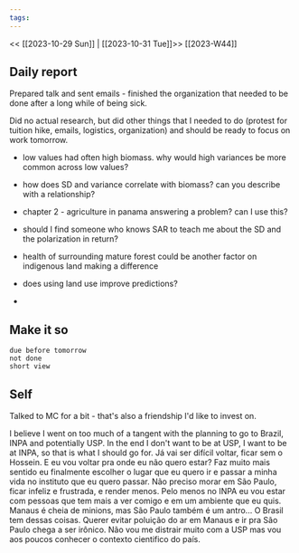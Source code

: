 ```yaml
---
tags:
---
```

<< [[2023-10-29 Sun]] | [[2023-10-31 Tue]]>>
[[2023-W44]]

## Daily report

Prepared talk and sent emails - finished the organization that needed to be done after a long while of being sick.

Did no actual research, but did other things that I needed to do (protest for tuition hike, emails, logistics, organization) and should be ready to focus on work tomorrow.

- low values had often high biomass. why would high variances be more common across low values?
- how does SD and variance correlate with biomass? can you describe with a relationship?
- chapter 2 - agriculture in panama answering a problem? can I use this?
- should I find someone who knows SAR to teach me about the SD and the polarization in return?

- health of surrounding mature forest could be another factor on indigenous land making a difference 
- does using land use improve predictions?
- 
## Make it so
```tasks
due before tomorrow
not done
short view
```

## Self

Talked to MC for a bit - that's also a friendship I'd like to invest on.

I believe I went on too much of a tangent with the planning to go to Brazil, INPA and potentially USP. In the end I don't want to be at USP, I want to be at INPA, so that is what I should go for.
Já vai ser difícil voltar, ficar sem o Hossein. E eu vou voltar pra onde eu não quero estar? Faz muito mais sentido eu finalmente escolher o lugar que eu quero ir e passar a minha vida no instituto que eu quero passar. Não preciso morar em São Paulo, ficar infeliz e frustrada, e render menos. Pelo menos no INPA eu vou estar com pessoas que tem mais a ver comigo e em um ambiente que eu quis. Manaus é cheia de minions, mas São Paulo também é um antro... O Brasil tem dessas coisas. Querer evitar poluição do ar em Manaus e ir pra São Paulo chega a ser irônico. Não vou me distrair muito com a USP mas vou aos poucos conhecer o contexto cientifico do país.